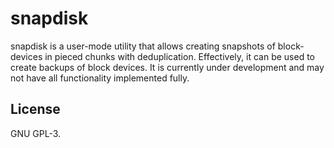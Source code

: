 # snapdisk
snapdisk is a user-mode utility that allows creating snapshots of block-devices
in pieced chunks with deduplication. Effectively, it can be used to create
backups of block devices. It is currently under development and may not have
all functionality implemented fully.

## License
GNU GPL-3.
